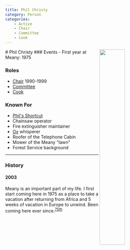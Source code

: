 ```yaml
---
title: Phil Christy
category: Person
categories:
    - Active
    - Chair
    - Committee
    - Cook
---
```

<img src="199N.png" style="width: 40%;" align="right">
# Phil Christy
### Events
- First year at Meany: 1975

### Roles
- [Chair](/Person/Chair) 1990-1999
- [Committee](/Person/Committee)
- [Cook](/Person/Cook)

### Known For
- [Phil's Shortcut](/Phil's-Shortcut)
- Chainsaw operator
- Fire extinguisher maintainer
- [Ox](/Machine/Ox) whisperer
- Roofer of the Telephone Cabin
- Mower of the Meany "lawn"
- Forest Service background


---
### History
#### 2003

Meany is an important part of my life. I first start coming here in 1975 as a place to take a vacation after returning from Africa and 5 weeks of vacation in Europe to unwind. Been coming here ever since.<sup>[75th][]</sup>

[75th]: /Event/Anniversary#75th
